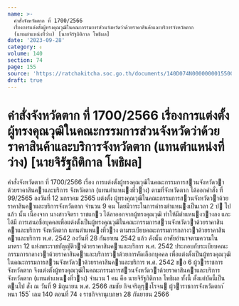 ```yaml
---
name: >-
  คำสั่งจังหวัดตาก ที่ 1700/2566
  เรื่องการแต่งตั้งผู้ทรงคุณวุฒิในคณะกรรมการส่วนจังหวัดว่าด้วยราคาสินค้าและบริการจังหวัดตาก
  (แทนตำแหน่งที่ว่าง) [นายจิรัฐถิติกาล โพธิผล]
date: '2023-09-28'
category: ง
volume: 140
section: 74
page: 155
source: 'https://ratchakitcha.soc.go.th/documents/140D074N0000000015500.pdf'
draft: true
---
```


# คำสั่งจังหวัดตาก ที่ 1700/2566 เรื่องการแต่งตั้งผู้ทรงคุณวุฒิในคณะกรรมการส่วนจังหวัดว่าด้วยราคาสินค้าและบริการจังหวัดตาก (แทนตำแหน่งที่ว่าง) [นายจิรัฐถิติกาล โพธิผล]

คําสั่งจังหวัดตาก ที่ 1700/2566 เรื่อง การแต่งตั้งผู้ทรงคุณวุฒิในคณะกรรมการสวนจังหวัดวาด้วยราคาสินคาและบริการ จังหวัดตาก (แทนตําแหนงที่วาง) ตามที่จังหวัดตาก ได้ออกคําสั่ง ที่ 99/2565 ลงวันที่ 12 มกราคม 2565 แต่งตั้ง ผู้ทรงคุณวุฒิในคณะกรรมการสวนจังหวัดวาด้วยราคาสินคาและบริการจังหวัดตาก จํานวน 9 คน โดยมีวาระในการดํารงตําแหนงเป็นเวลา 2 ป ไปแล้ว นั้น เนื่องจาก นางสาวจิตรา ราชแกว ได้ลาออกจากผู้ทรงคุณวุฒิ ทําให้มีตําแหนงวางลง และได้มี การเสนอชื่อบุคคลเพื่อแต่งตั้งเป็นผู้ทรงคุณวุฒิในคณะกรรมการสวนจังหวัดวาด้วยราคาสินคาและบริการ จังหวัดตาก แทนตําแหนงที่วาง ตามระเบียบคณะกรรมการกลางวาด้วยราคาสินคาและบริการ พ.ศ. 2542 ลงวันที่ 28 กันยายน 2542 แล้ว ดังนั้น อาศัยอํานาจตามความในมาตรา 12 แห่งพระราชบัญญัติวาด้วยราคาสินคาและบริการ พ.ศ. 2542 ประกอบกับระเบียบคณะกรรมการกลางวาด้วยราคาสินคาและบริการวาด้วยการคัดเลือกบุคคล เพื่อแต่งตั้งเป็นผู้ทรงคุณวุฒิในคณะกรรมการสวนจังหวัดวาด้วยราคาสินคาและบริการ พ.ศ. 2542 ขอ 6 ผู้วาราชการจังหวัดตาก จึงแต่งตั้งผู้ทรงคุณวุฒิในคณะกรรมการสวนจังหวัดวาด้วยราคาสินคาและบริการ จังหวัดตาก (แทนตําแหนงที่วาง) จํานวน 1 คน คือ นายจิรัฐถิติกาล โพธิผล ทั้งนี้ ตั้งแต่บัดนี้เป็นตนไป สั่ง ณ วันที่ 9 มิถุนายน พ.ศ. 2566 สมชัย กิจเจริญรุงโรจน ผู้วาราชการจังหวัดตาก ้ หนา 155 ่ เลม 140 ตอนที่ 74 ง ราชกิจจานุเบกษา 28 กันยายน 2566
